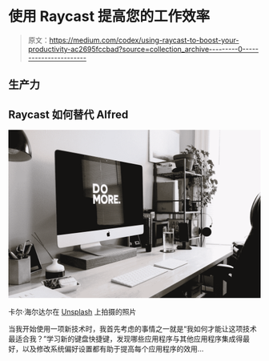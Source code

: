 # 使用 Raycast 提高您的工作效率

> 原文：<https://medium.com/codex/using-raycast-to-boost-your-productivity-ac2695fccbad?source=collection_archive---------0----------------------->

## 生产力

## Raycast 如何替代 Alfred

![](img/ccd677c4cb189fdb04054148db6469f6.png)

卡尔·海尔达尔在 [Unsplash](https://unsplash.com?utm_source=medium&utm_medium=referral) 上拍摄的照片

当我开始使用一项新技术时，我首先考虑的事情之一就是“我如何才能让这项技术最适合我？”学习新的键盘快捷键，发现哪些应用程序与其他应用程序集成得最好，以及修改系统偏好设置都有助于提高每个应用程序的效用…